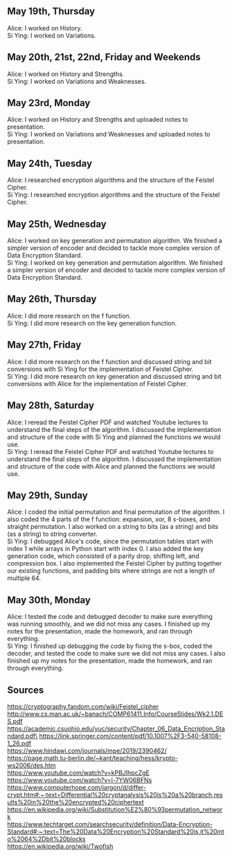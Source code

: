 ## May 19th, Thursday
Alice: I worked on History.\
Si Ying: I worked on Variations.

## May 20th, 21st, 22nd, Friday and Weekends
Alice: I worked on History and Strengths.\
Si Ying: I worked on Variations and Weaknesses.

## May 23rd, Monday
Alice: I worked on History and Strengths and uploaded notes to presentation.\
Si Ying: I worked on Variations and Weaknesses and uploaded notes to presentation.

## May 24th, Tuesday
Alice: I researched encryption algorithms and the structure of the Feistel Cipher. \
Si Ying: I researched encryption algorithms and the structure of the Feistel Cipher.

## May 25th, Wednesday
Alice: I worked on key generation and permutation algorithm. We finished a simpler version of encoder and decided to tackle more complex version of Data Encryption Standard. \
Si Ying: I worked on key generation and permutation algorithm. We finished a simpler version of encoder and decided to tackle more complex version of Data Encryption Standard.

## May 26th, Thursday
Alice: I did more research on the f function. \
Si Ying: I did more research on the key generation function.

## May 27th, Friday
Alice: I did more research on the f function and discussed string and bit conversions with Si Ying for the implementation of Feistel Cipher.\
Si Ying: I did more research on key generation and discussed string and bit conversions with Alice for the implementation of Feistel Cipher.

## May 28th, Saturday
Alice: I reread the Feistel Cipher PDF and watched Youtube lectures to understand the final steps of the algorithm. I discussed the implementation and structure of the code with Si Ying and planned the functions we would use.\
Si Ying: I reread the Feistel Cipher PDF and watched Youtube lectures to understand the final steps of the algorithm. I discussed the implementation and structure of the code with Alice and planned the functions we would use.

## May 29th, Sunday
Alice: I coded the initial permutation and final permutation of the algorithm. I also coded the 4 parts of the f function: expansion, xor, 8 s-boxes, and straight permutation. I also worked on a string to bits (as a string) and bits (as a string) to string converter.\
Si Ying: I debugged Alice's code, since the permutation tables start with index 1 while arrays in Python start with index 0. I also added the key generation code, which consisted of a parity drop, shifting left, and compression box. I also implemented the Feistel Cipher by putting together our existing functions, and padding bits where strings are not a length of multiple 64.

## May 30th, Monday
Alice: I tested the code and debugged decoder to make sure everything was running smoothly, and we did not miss any cases. I finished up my notes for the presentation, made the homework, and ran through everything.\
Si Ying: I finished up debugging the code by fixing the s-box, coded the decoder, and tested the code to make sure we did not miss any cases. I also finished up my notes for the presentation, made the homework, and ran through everything.


## Sources
https://cryptography.fandom.com/wiki/Feistel_cipher \
http://www.cs.man.ac.uk/~banach/COMP61411.Info/CourseSlides/Wk2.1.DES.pdf \
https://academic.csuohio.edu/yuc/security/Chapter_06_Data_Encription_Standard.pdf\
https://link.springer.com/content/pdf/10.1007%2F3-540-58108-1_26.pdf \
https://www.hindawi.com/journals/mpe/2019/2390462/ \
https://page.math.tu-berlin.de/~kant/teaching/hess/krypto-ws2006/des.htm \
https://www.youtube.com/watch?v=kPBJIhpcZgE \
https://www.youtube.com/watch?v=l-7YW06BFNs \
https://www.computerhope.com/jargon/d/differ-crypt.htm#:~:text=Differential%20cryptanalysis%20is%20a%20branch,results%20in%20the%20encrypted%20ciphertext \
https://en.wikipedia.org/wiki/Substitution%E2%80%93permutation_network \
https://www.techtarget.com/searchsecurity/definition/Data-Encryption-Standard#:~:text=The%20Data%20Encryption%20Standard%20is,it%20into%2064%2Dbit%20blocks \
https://en.wikipedia.org/wiki/Twofish
